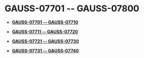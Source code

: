 # GAUSS-07701 -- GAUSS-07800<a name="ZH-CN_TOPIC_0000001091070131"></a>

-   **[GAUSS-07701 -- GAUSS-07710](GAUSS-07701----GAUSS-07710.md)**  

-   **[GAUSS-07711 -- GAUSS-07720](GAUSS-07711----GAUSS-07720.md)**  

-   **[GAUSS-07721 -- GAUSS-07730](GAUSS-07721----GAUSS-07730.md)**  

-   **[GAUSS-07731 -- GAUSS-07740](GAUSS-07731----GAUSS-07740.md)**  


